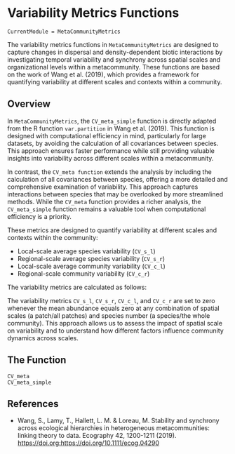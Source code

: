 # Variability Metrics Functions
```@meta
CurrentModule = MetaCommunityMetrics
```

The variability metrics functions in `MetaCommunityMetrics` are designed to capture changes in dispersal and density-dependent biotic interactions by investigating temporal variability and synchrony across spatial scales and organizational levels within a metacommunity. These functions are based on the work of Wang et al. (2019), which provides a framework for quantifying variability at different scales and contexts within a community.

## Overview
In `MetaCommunityMetrics`, the `CV_meta_simple` function is directly adapted from the R function `var.partition` in Wang et al. (2019). This function is designed with computational efficiency in mind, particularly for large datasets, by avoiding the calculation of all covariances between species. This approach ensures faster performance while still providing valuable insights into variability across different scales within a metacommunity.

In contrast, the `CV_meta function` extends the analysis by including the calculation of all covariances between species, offering a more detailed and comprehensive examination of variability. This approach captures interactions between species that may be overlooked by more streamlined methods. While the `CV_meta` function provides a richer analysis, the `CV_meta_simple` function remains a valuable tool when computational efficiency is a priority.

These metrics are designed to quantify variability at different scales and contexts within the community:
- Local-scale average species variability (`CV_s_l`)
- Regional-scale average species variability (`CV_s_r`)
- Local-scale average community variability (`CV_c_l`)
- Regional-scale community variability (`CV_c_r`)

The variability metrics are calculated as follows:

The variability metrics `CV_s_l`, `CV_s_r`, `CV_c_l`, and `CV_c_r` are set to zero whenever the mean abundance equals zero at any combination of spatial scales (a patch/all patches) and species number (a species/the whole community). This approach allows us to assess the impact of spatial scale on variability and to understand how different factors influence community dynamics across scales.

## The Function
```@docs
CV_meta
CV_meta_simple
```

## References
- Wang, S., Lamy, T., Hallett, L. M. & Loreau, M. Stability and synchrony across ecological hierarchies in heterogeneous metacommunities: linking theory to data. Ecography 42, 1200-1211 (2019). https://doi.org:https://doi.org/10.1111/ecog.04290

